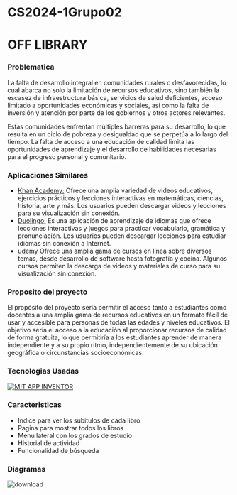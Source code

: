 # CS2024-1Grupo02
# OFF LIBRARY
### Problematica

La falta de desarrollo integral en comunidades rurales o desfavorecidas, lo cual abarca no solo la limitación de recursos educativos, sino también la escasez de infraestructura básica, servicios de salud deficientes, acceso limitado a oportunidades económicas y sociales, así como la falta de inversión y atención por parte de los gobiernos y otros actores relevantes.

Estas comunidades enfrentan múltiples barreras para su desarrollo, lo que resulta en un ciclo de pobreza y desigualdad que se perpetúa a lo largo del tiempo. La falta de acceso a una educación de calidad limita las oportunidades de aprendizaje y el desarrollo de habilidades necesarias para el progreso personal y comunitario.

### Aplicaciones Similares
- [ Khan Academy:](https://es.khanacademy.org/)
Ofrece una amplia variedad de videos educativos, ejercicios prácticos y lecciones interactivas en matemáticas, ciencias, historia, arte y más. Los usuarios pueden descargar videos y lecciones para su visualización sin conexión.
- [ Duolingo:](https://es.duolingo.com/)
Es una aplicación de aprendizaje de idiomas que ofrece lecciones interactivas y juegos para practicar vocabulario, gramática y pronunciación. Los usuarios pueden descargar lecciones para estudiar idiomas sin conexión a Internet.
- [udemy](https://www.udemy.com/?utm_source=adwords&utm_medium=udemyads&utm_campaign=Branded-Topic_la.ES_cc.LATAM&utm_content=deal4584&utm_term=_._ag_122876139243_._ad_604231009895_._kw_cursos%20udemi_._de_c_._dm__._pl__._ti_kwd-981101928127_._li_9186181_._pd__._&matchtype=b&gad_source=1&gclid=CjwKCAjwtqmwBhBVEiwAL-WAYYOaHWTKBxT_9Gt21qNv9zBsfmMdkpuZJ1P2TxuuLVXWA2WSNsJechoC4N4QAvD_BwE "udemy")
Ofrece una amplia gama de cursos en línea sobre diversos temas, desde desarrollo de software hasta fotografía y cocina. Algunos cursos permiten la descarga de videos y materiales de curso para su visualización sin conexión.

### Proposito del proyecto

El propósito del proyecto sería permitir el acceso tanto a estudiantes como docentes a una amplia gama de recursos educativos en un formato fácil de usar y accesible para personas de todas las edades y niveles educativos.
El objetivo sería el acceso a la educación al proporcionar recursos de calidad de forma gratuita, lo que permitiría a los estudiantes aprender de manera independiente y a su propio ritmo, independientemente de su ubicación geográfica o circunstancias socioeconómicas. 

### Tecnologias Usadas

[![MIT APP INVENTOR](https://appinventor.mit.edu/explore/sites/explore.appinventor.mit.edu/files/ai-bee-logo.png "MIT APP INVENTOR")](https://appinventor.mit.edu/explore/sites/explore.appinventor.mit.edu/files/ai-bee-logo.png "MIT APP INVENTOR")

### Caracteristicas 

- Indice para ver los subitulos de cada libro
- Pagina para mostrar todos los libros
- Menu lateral con los grados de estudio
- Historial de actividad
- Funcionalidad de búsqueda

### Diagramas

![download](https://github.com/mela0405/offlibray/assets/113139985/4208c6fb-e89d-478b-bf02-555a4058ea6a)
